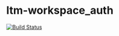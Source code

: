 # ltm-workspace_auth
[![Build Status](https://travis-ci.org/ltm-coorporation/ltm-workspace_auth.svg?branch=master)](https://travis-ci.org/ltm-coorporation/ltm-workspace_auth)
